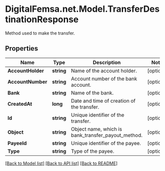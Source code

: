 # DigitalFemsa.net.Model.TransferDestinationResponse
Method used to make the transfer.

## Properties

Name | Type | Description | Notes
------------ | ------------- | ------------- | -------------
**AccountHolder** | **string** | Name of the account holder. | [optional] 
**AccountNumber** | **string** | Account number of the bank account. | [optional] 
**Bank** | **string** | Name of the bank. | [optional] 
**CreatedAt** | **long** | Date and time of creation of the transfer. | [optional] 
**Id** | **string** | Unique identifier of the transfer. | [optional] 
**Object** | **string** | Object name, which is bank_transfer_payout_method. | [optional] 
**PayeeId** | **string** | Unique identifier of the payee. | [optional] 
**Type** | **string** | Type of the payee. | [optional] 

[[Back to Model list]](../README.md#documentation-for-models) [[Back to API list]](../README.md#documentation-for-api-endpoints) [[Back to README]](../README.md)

